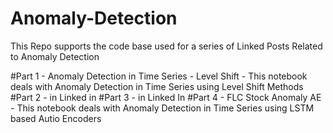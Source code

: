 # Anomaly-Detection

This Repo supports the code base used for a series of Linked Posts Related to Anomaly Detection 

#Part 1 - Anomaly Detection in Time Series - Level Shift - This notebook deals with Anomaly Detection in Time Series using Level Shift Methods 
#Part 2 - in Linked in 
#Part 3 - in Linked In 
#Part 4 -  FLC Stock Anomaly AE -  This notebook deals with Anomaly Detection in Time Series using LSTM based Autio Encoders 

